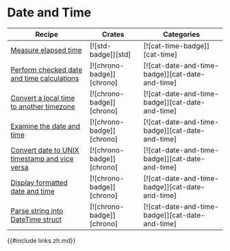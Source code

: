 # Date and Time

| Recipe | Crates | Categories |
|--------|--------|------------|
| [Measure elapsed time][ex-measure-elapsed-time] | [![std-badge]][std] | [![cat-time-badge]][cat-time] |
| [Perform checked date and time calculations][ex-datetime-arithmetic] | [![chrono-badge]][chrono] | [![cat-date-and-time-badge]][cat-date-and-time] |
| [Convert a local time to another timezone][ex-convert-datetime-timezone] | [![chrono-badge]][chrono] | [![cat-date-and-time-badge]][cat-date-and-time] |
| [Examine the date and time][ex-examine-date-and-time] | [![chrono-badge]][chrono] | [![cat-date-and-time-badge]][cat-date-and-time] |
| [Convert date to UNIX timestamp and vice versa][ex-convert-datetime-timestamp] | [![chrono-badge]][chrono] | [![cat-date-and-time-badge]][cat-date-and-time] |
| [Display formatted date and time][ex-format-datetime] | [![chrono-badge]][chrono] | [![cat-date-and-time-badge]][cat-date-and-time] |
| [Parse string into DateTime struct][ex-parse-datetime] | [![chrono-badge]][chrono] | [![cat-date-and-time-badge]][cat-date-and-time] |

[ex-measure-elapsed-time]: datetime/duration.html#measure-the-elapsed-time-between-two-code-sections
[ex-datetime-arithmetic]: datetime/duration.html#perform-checked-date-and-time-calculations
[ex-convert-datetime-timezone]: datetime/duration.html#convert-a-local-time-to-another-timezone
[ex-examine-date-and-time]: datetime/parse.html#examine-the-date-and-time
[ex-convert-datetime-timestamp]: datetime/parse.html#convert-date-to-unix-timestamp-and-vice-versa
[ex-format-datetime]: datetime/parse.html#display-formatted-date-and-time
[ex-parse-datetime]: datetime/parse.html#parse-string-into-datetime-struct

{{#include links.zh.md}}
